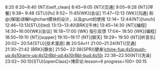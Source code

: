 
8:20
8:20~8:40 {NT}[self_clean]
8:45~9:05 {NT}[交通]
9:05~9:28 {NT}[早餐]
9:38~ 9:48 {STU}[fu]
9:52~ 11:45{WK}[会议]
11:47~12:13 {WK}[沟通]<WAUP> 和@(保瑞)讲解highchart模块的设计，以及grunt的使用
12:14~ 12:44{NT}[lunch]
12:46~13:13{STU}[ted]
13:13~13:40{BRK}[午休]
13:45~14:30 {NT}[编程]<WAUP>
14:30~16:00{WK}[会议]<WA>
16:18~17:00 {WK} 指引反馈
17:04~ 18:50 {WK}[编程]<WAUP>
18:50~19:10 {NT}[supper]
19:10~19:17 {NT}[聊天]
19:29~ 19:50 {NT}[听音乐]
20:02~ 20:54{STU}[技术漫游] 熵
20:54`off`
21:00~21:24{NT}[交通]
21:30~21:42 {BRK}[静坐]
21:50~ 22:38{SPR}[健身]<chine-fup:4s5r><push-up:4s10r><arm-up:4s12r><Bbl-ud:4s10r><Bbl-bud:4s10r>
22:38~22:50{NT}[洗澡]
23:02~ 00:10{STU}[openClass]<博弈论:lesson=6 progress=100>
00:15

